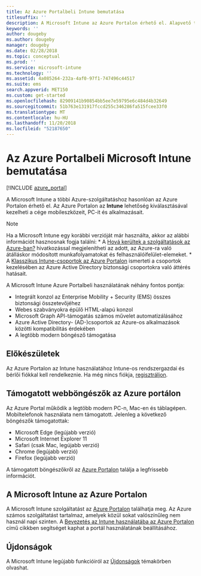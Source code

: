 ```yaml
---
title: Az Azure Portalbeli Intune bemutatása
titlesuffix: ''
description: A Microsoft Intune az Azure Portalon érhető el. Alapvető tudnivalók az Azure Portalon elérhető Intune-ról.
keywords: ''
author: dougeby
ms.author: dougeby
manager: dougeby
ms.date: 02/28/2018
ms.topic: conceptual
ms.prod: ''
ms.service: microsoft-intune
ms.technology: ''
ms.assetid: 4a085264-232a-4af0-97f1-747496c44517
ms.suite: ems
search.appverid: MET150
ms.custom: get-started
ms.openlocfilehash: 82909141b90854bb5ee7e59795e6c484d4b32649
ms.sourcegitcommit: 51b763e131917fccd255c346286fa515fcee33f0
ms.translationtype: MT
ms.contentlocale: hu-HU
ms.lasthandoff: 11/20/2018
ms.locfileid: "52187650"
---
```

# <a name="introduction-to-microsoft-intune-in-the-azure-portal"></a>Az Azure Portalbeli Microsoft Intune bemutatása


[!INCLUDE [azure_portal](./includes/azure_portal.md)]

A Microsoft Intune a többi Azure-szolgáltatáshoz hasonlóan az Azure Portalon érhető el. Az Azure Portalon az **Intune** lehetőség kiválasztásával kezelheti a cége mobileszközeit, PC-it és alkalmazásait.

> [!NOTE]
> Ha a Microsoft Intune egy korábbi verzióját már használta, akkor az alábbi információt hasznosnak fogja találni:
>     * A [Hová kerültek a szolgáltatások az Azure-ban?](ui-changes.md) hivatkozással megjelenítheti az adott, az Azure-ra való átálláskor módosított munkafolyamatokat és felhasználóifelület-elemeket.
>     * A [Klasszikus Intune-csoportok az Azure Portalon](groups-get-started.md) ismerteti a csoportok kezelésében az Azure Active Directory biztonsági csoportokra való áttérés hatásait.

A Microsoft Intune Azure Portalbeli használatának néhány fontos pontja:

- Integrált konzol az Enterprise Mobility + Security (EMS) összes biztonsági összetevőjéhez
- Webes szabványokra épülő HTML-alapú konzol
- Microsoft Graph API-támogatás számos művelet automatizálásához
- Azure Active Directory- (AD-)csoportok az Azure-os alkalmazások közötti kompatibilitás érdekében
- A legtöbb modern böngésző támogatása

## <a name="before-you-start"></a>Előkészületek

Az Azure Portalon az Intune használatához Intune-os rendszergazdai és bérlői fiókkal kell rendelkeznie. Ha még nincs fiókja, [regisztráljon](https://portal.office.com/Signup/Signup.aspx?OfferId=40BE278A-DFD1-470a-9EF7-9F2596EA7FF9&dl=INTUNE_A&ali=1#0%20).

## <a name="supported-web-browsers-for-the-azure-portal"></a>Támogatott webböngészők az Azure portálon

Az Azure Portal működik a legtöbb modern PC-n, Mac-en és táblagépen. Mobiltelefonok használata nem támogatott.
Jelenleg a következő böngészők támogatottak:

- Microsoft Edge (legújabb verzió)
- Microsoft Internet Explorer 11
- Safari (csak Mac, legújabb verzió)
- Chrome (legújabb verzió)
- Firefox (legújabb verzió)

A támogatott böngészőkről az [Azure Portalon](https://docs.microsoft.com/azure/azure-preview-portal-supported-browsers-devices) találja a legfrissebb információt.

## <a name="microsoft-intune-in-the-azure-portal"></a>A Microsoft Intune az Azure Portalon

A Microsoft Intune szolgáltatást az [Azure Portalon](https://portal.azure.com) találhatja meg. Az Azure számos szolgáltatást tartalmaz, amelyek közül sokat valószínűleg nem használ napi szinten. A [Bevezetés az Intune használatába az Azure Portalon](get-started-azure.md) című cikkben segítséget kaphat a portál használatának beállításához.

## <a name="whats-new"></a>Újdonságok

A Microsoft Intune legújabb funkcióiról az [Újdonságok](whats-new.md) témakörben olvashat.
